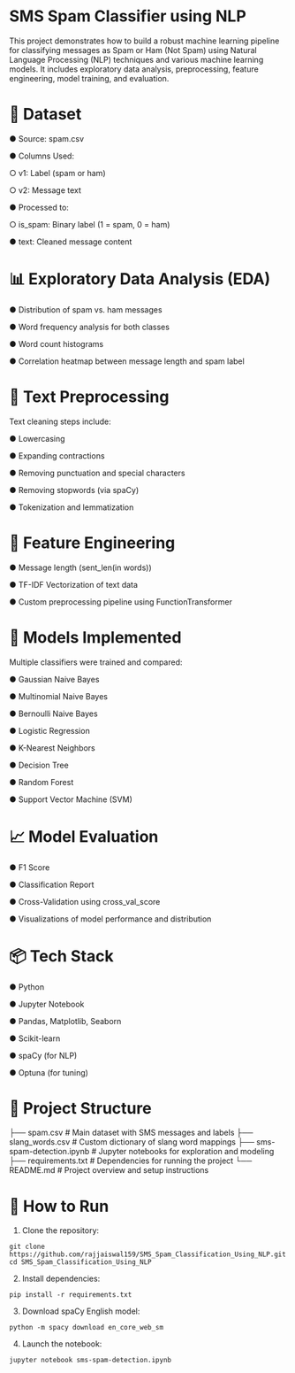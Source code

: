 # SMS Spam Classifier using NLP
This project demonstrates how to build a robust machine learning pipeline for classifying messages as Spam or Ham (Not Spam) using Natural Language Processing (NLP) techniques and various machine learning models. It includes exploratory data analysis, preprocessing, feature engineering, model training, and evaluation.

# 📁 Dataset
● Source: spam.csv

● Columns Used:

  ○ v1: Label (spam or ham)

  ○ v2: Message text

● Processed to:

  ○ is_spam: Binary label (1 = spam, 0 = ham)

  ● text: Cleaned message content

# 📊 Exploratory Data Analysis (EDA)
● Distribution of spam vs. ham messages

● Word frequency analysis for both classes

● Word count histograms

● Correlation heatmap between message length and spam label

# 🔄 Text Preprocessing
Text cleaning steps include:

● Lowercasing

● Expanding contractions

● Removing punctuation and special characters

● Removing stopwords (via spaCy)

● Tokenization and lemmatization

# 🧠 Feature Engineering
● Message length (sent_len(in words))

● TF-IDF Vectorization of text data

● Custom preprocessing pipeline using FunctionTransformer

# 🧪 Models Implemented
Multiple classifiers were trained and compared:

● Gaussian Naive Bayes

● Multinomial Naive Bayes

● Bernoulli Naive Bayes

● Logistic Regression

● K-Nearest Neighbors

● Decision Tree

● Random Forest

● Support Vector Machine (SVM)

# 📈 Model Evaluation
● F1 Score

● Classification Report

● Cross-Validation using cross_val_score

● Visualizations of model performance and distribution

# 📦 Tech Stack
● Python 

● Jupyter Notebook

● Pandas, Matplotlib, Seaborn

● Scikit-learn

● spaCy (for NLP)

● Optuna (for tuning)

# 📁 Project Structure
├── spam.csv            # Main dataset with SMS messages and labels
├── slang_words.csv     # Custom dictionary of slang word mappings
├── sms-spam-detection.ipynb              # Jupyter notebooks for exploration and modeling 
├── requirements.txt        # Dependencies for running the project
└── README.md               # Project overview and setup instructions


# 🚀 How to Run
1. Clone the repository:

```
git clone https://github.com/rajjaiswal159/SMS_Spam_Classification_Using_NLP.git
cd SMS_Spam_Classification_Using_NLP
```

2. Install dependencies:

```
pip install -r requirements.txt
```

3. Download spaCy English model:

```
python -m spacy download en_core_web_sm
```

4. Launch the notebook:

```
jupyter notebook sms-spam-detection.ipynb
```
